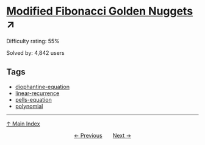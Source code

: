 # [Modified Fibonacci Golden Nuggets](https://projecteuler.net/problem=140) ↗️

Difficulty rating: 55%

Solved by: 4,842 users
## Tags

- [diophantine-equation](../tags/diophantine-equation.md)
- [linear-recurrence](../tags/linear-recurrence.md)
- [pells-equation](../tags/pells-equation.md)
- [polynomial](../tags/polynomial.md)



---

[↑ Main Index](../README.md)


<div align=center><a href='139.md'>← Previous</a> &nbsp;&nbsp; &nbsp;&nbsp;  <a href='141.md'>Next →</a></div>
